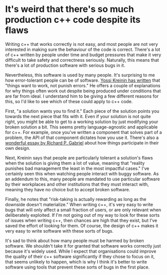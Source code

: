 # It's weird that there's so much production c++ code despite its flaws

Writing c++ that works correctly is not easy, and most people are not very interested in making sure the behaviour of the code is correct. There's a lot of c++ written by people under time and budget pressures that make it very difficult to take safety and correctness seriously. Naturally, this means that there's a lot of production software with serious bugs in it.

Nevertheless, this software is used by many people. It's surprising to me how error-tolerant people can be of software. [Yossi Kreinin has written](http://yosefk.com/blog/things-want-to-work-not-punish-errors.html) that "things want to work, not punish errors." He offers a couple of explanations for why things often work out despite being produced under conditions that are far from ideal. I understand him to be giving a few different reasons for this, so I'd like to see which of these could apply to c++ code.

First, "a solution wants you to find it." Each piece of the solution points you towards the next piece that fits with it. Even if your solution is not quite right, you might be able to get to a working solution by just modifying your broken solution a bit. This seems pretty language-agnostic and applicable for c++. For example, once you've written a component that solves part of a problem, the API of that component dictates how you use it. There's also a [wonderful essay by Richard P. Gabriel](https://www.dreamsongs.com/Files/DesignedAsDesigner.pdf) about how things participate in their own design.

Next, Kreinin says that people are particularly tolerant a solution's flaws when the solution is giving them a lot of value, meaning that "reality punishes bad management the least in the most impactful cases." I've certainly seen this when watching people interact with buggy software. As an addendum to this, many people are mandated to use particular software by their workplaces and other institutions that they must interact with, meaning they have no choice but to accept broken software.

Finally, he notes that "risk-taking is actually rewarding as long as the downside doesn't materialize." When writing c++, it's very easy to write bugs that will only affect a small fraction of users, or are only relevant when deliberately exploited. If I'm not going out of my way to look for these sorts of issues when writing c++, then chances are high that they exist, but I've saved the effort of looking for them. Of course, the design of c++ makes it very easy to write software with these sorts of bugs.

It's sad to think about how many people must be harmed by broken software. We shouldn't take it for granted that software works correctly just because it's widely used. While I expect that organisations could improve the quality of their c++ software significantly if they chose to focus on it, that seems unlikely to happen, which is why I think it's better to write software using tools that prevent these sorts of bugs in the first place. 